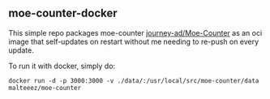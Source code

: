 ## moe-counter-docker
This simple repo packages moe-counter [journey-ad/Moe-Counter](https://github.com/journey-ad/Moe-Counter) as an oci image that self-updates on restart without me needing to re-push on every update.

To run it with docker, simply do:
```
docker run -d -p 3000:3000 -v ./data/:/usr/local/src/moe-counter/data malteeez/moe-counter
```